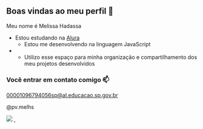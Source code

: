 ## Boas vindas ao meu perfil 💙

 Meu nome é Melissa Hadassa

 - Estou estudando na [Alura](https://www.alura.com.br)
    - Estou me desenvolvendo na linguagem JavaScript
 -  - Utilizo esse espaço para minha organização e compartilhamento dos meu projetos desenvolvidos

   ### Você entrar em contato comigo 📫

00001096794056sp@al.educacao.sp.gov.br

@pv.melhs

![](https://media1.tenor.com/m/opEBWw0uddoAAAAC/umm.gif)
,
